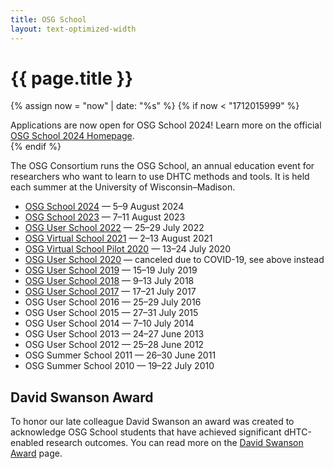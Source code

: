 ```yaml
---
title: OSG School
layout: text-optimized-width
---
```



<h1 class="mini-bar">{{ page.title }}</h1>

{% assign now = "now" | date: "%s" %}
{% if now < "1712015999" %}
<div class="alert alert-secondary">
    Applications are now open for OSG School 2024! Learn more on the official 
    <a href="https://osg-htc.org/school-2024/#applications">OSG School 2024 Homepage</a>.
</div>
{% endif %}

The OSG Consortium runs the OSG School, an annual education event for researchers who want to learn to use DHTC methods and
tools.  It is held each summer at the University of Wisconsin–Madison.

- [OSG School 2024](https://osg-htc.org/school-2024/) — 5–9 August 2024
- [OSG School 2023](https://osg-htc.org/user-school-2023/) — 7–11 August 2023
- [OSG User School 2022](https://osg-htc.org/user-school-2022/) — 25–29 July 2022
- [OSG Virtual School 2021](https://osg-htc.org/virtual-school-2021/) &mdash; 2&ndash;13 August 2021
- [OSG Virtual School Pilot 2020](https://osg-htc.org/virtual-school-pilot-2020/) — 13&ndash;24 July 2020
- [OSG User School 2020](https://osg-htc.org/user-school-2020/) — canceled due to COVID-19, see above instead
- [OSG User School 2019](https://osg-htc.org/user-school-2019/) — 15–19 July 2019
- [OSG User School 2018](https://osg-htc.org/user-school-2018/) — 9–13 July 2018
- [OSG User School 2017](https://osg-htc.org/user-school-2017/) — 17–21 July 2017
- OSG User School 2016 — 25–29 July 2016
- OSG User School 2015 — 27–31 July 2015
- OSG User School 2014 — 7–10 July 2014
- OSG User School 2013 — 24–27 June 2013
- OSG User School 2012 — 25–28 June 2012
- OSG Summer School 2011 — 26–30 June 2011
- OSG Summer School 2010 — 19–22 July 2010

## David Swanson Award

To honor our late colleague David Swanson an award was created to acknowledge OSG School students that have achieved significant dHTC-enabled research outcomes. You can read more on the [David Swanson Award](school/david-swanson) page.
